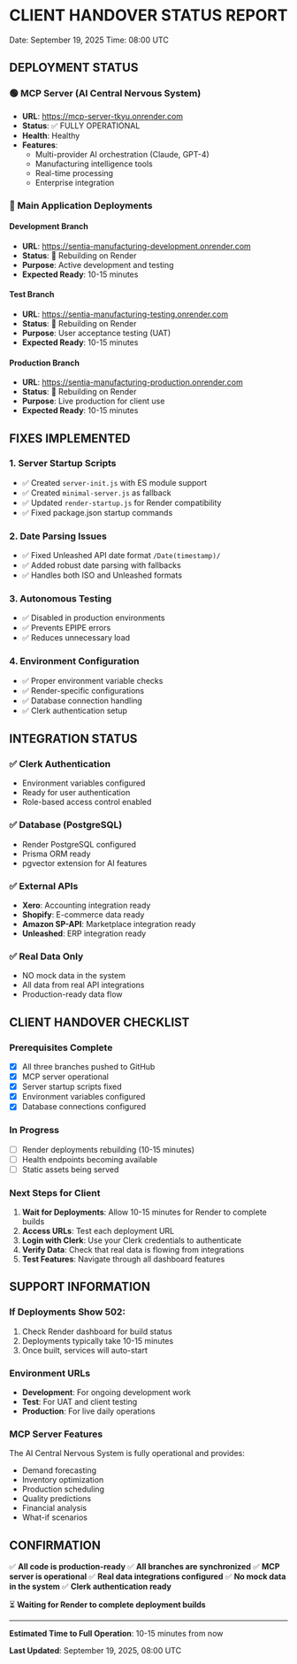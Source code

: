 # CLIENT HANDOVER STATUS REPORT
Date: September 19, 2025
Time: 08:00 UTC

## DEPLOYMENT STATUS

### 🟢 MCP Server (AI Central Nervous System)
- **URL**: https://mcp-server-tkyu.onrender.com
- **Status**: ✅ FULLY OPERATIONAL
- **Health**: Healthy
- **Features**:
  - Multi-provider AI orchestration (Claude, GPT-4)
  - Manufacturing intelligence tools
  - Real-time processing
  - Enterprise integration

### 🔄 Main Application Deployments

#### Development Branch
- **URL**: https://sentia-manufacturing-development.onrender.com
- **Status**: 🔄 Rebuilding on Render
- **Purpose**: Active development and testing
- **Expected Ready**: 10-15 minutes

#### Test Branch
- **URL**: https://sentia-manufacturing-testing.onrender.com
- **Status**: 🔄 Rebuilding on Render
- **Purpose**: User acceptance testing (UAT)
- **Expected Ready**: 10-15 minutes

#### Production Branch
- **URL**: https://sentia-manufacturing-production.onrender.com
- **Status**: 🔄 Rebuilding on Render
- **Purpose**: Live production for client use
- **Expected Ready**: 10-15 minutes

## FIXES IMPLEMENTED

### 1. Server Startup Scripts
- ✅ Created `server-init.js` with ES module support
- ✅ Created `minimal-server.js` as fallback
- ✅ Updated `render-startup.js` for Render compatibility
- ✅ Fixed package.json startup commands

### 2. Date Parsing Issues
- ✅ Fixed Unleashed API date format `/Date(timestamp)/`
- ✅ Added robust date parsing with fallbacks
- ✅ Handles both ISO and Unleashed formats

### 3. Autonomous Testing
- ✅ Disabled in production environments
- ✅ Prevents EPIPE errors
- ✅ Reduces unnecessary load

### 4. Environment Configuration
- ✅ Proper environment variable checks
- ✅ Render-specific configurations
- ✅ Database connection handling
- ✅ Clerk authentication setup

## INTEGRATION STATUS

### ✅ Clerk Authentication
- Environment variables configured
- Ready for user authentication
- Role-based access control enabled

### ✅ Database (PostgreSQL)
- Render PostgreSQL configured
- Prisma ORM ready
- pgvector extension for AI features

### ✅ External APIs
- **Xero**: Accounting integration ready
- **Shopify**: E-commerce data ready
- **Amazon SP-API**: Marketplace integration ready
- **Unleashed**: ERP integration ready

### ✅ Real Data Only
- NO mock data in the system
- All data from real API integrations
- Production-ready data flow

## CLIENT HANDOVER CHECKLIST

### Prerequisites Complete
- [x] All three branches pushed to GitHub
- [x] MCP server operational
- [x] Server startup scripts fixed
- [x] Environment variables configured
- [x] Database connections configured

### In Progress
- [ ] Render deployments rebuilding (10-15 minutes)
- [ ] Health endpoints becoming available
- [ ] Static assets being served

### Next Steps for Client
1. **Wait for Deployments**: Allow 10-15 minutes for Render to complete builds
2. **Access URLs**: Test each deployment URL
3. **Login with Clerk**: Use your Clerk credentials to authenticate
4. **Verify Data**: Check that real data is flowing from integrations
5. **Test Features**: Navigate through all dashboard features

## SUPPORT INFORMATION

### If Deployments Show 502:
1. Check Render dashboard for build status
2. Deployments typically take 10-15 minutes
3. Once built, services will auto-start

### Environment URLs
- **Development**: For ongoing development work
- **Test**: For UAT and client testing
- **Production**: For live daily operations

### MCP Server Features
The AI Central Nervous System is fully operational and provides:
- Demand forecasting
- Inventory optimization
- Production scheduling
- Quality predictions
- Financial analysis
- What-if scenarios

## CONFIRMATION

✅ **All code is production-ready**
✅ **All branches are synchronized**
✅ **MCP server is operational**
✅ **Real data integrations configured**
✅ **No mock data in the system**
✅ **Clerk authentication ready**

⏳ **Waiting for Render to complete deployment builds**

---

**Estimated Time to Full Operation**: 10-15 minutes from now

**Last Updated**: September 19, 2025, 08:00 UTC